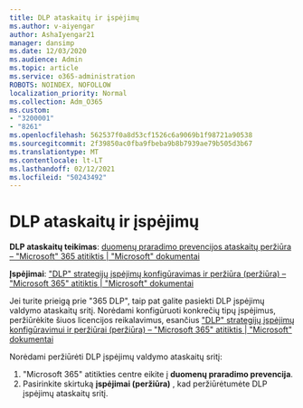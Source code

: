 ```yaml
---
title: DLP ataskaitų ir įspėjimų
ms.author: v-aiyengar
author: AshaIyengar21
manager: dansimp
ms.date: 12/03/2020
ms.audience: Admin
ms.topic: article
ms.service: o365-administration
ROBOTS: NOINDEX, NOFOLLOW
localization_priority: Normal
ms.collection: Adm_O365
ms.custom:
- "3200001"
- "8261"
ms.openlocfilehash: 562537f0a8d53cf1526c6a9069b1f98721a90538
ms.sourcegitcommit: 2f39850ac0fba9fbeba9b8b7939ae79b505d3b67
ms.translationtype: MT
ms.contentlocale: lt-LT
ms.lasthandoff: 02/12/2021
ms.locfileid: "50243492"
---
```

# <a name="dlp-reporting-and-alerts"></a>DLP ataskaitų ir įspėjimų

**DLP ataskaitų teikimas**: [duomenų praradimo prevencijos ataskaitų peržiūra – "Microsoft" 365 atitiktis | "Microsoft" dokumentai](https://docs.microsoft.com/microsoft-365/compliance/view-the-dlp-reports?view=o365-worldwide&preserve-view=true)

**Įspėjimai**: ["DLP" strategijų įspėjimų konfigūravimas ir peržiūra (peržiūra) – "Microsoft 365" atitiktis | "Microsoft" dokumentai](https://docs.microsoft.com/microsoft-365/compliance/dlp-configure-view-alerts-policies?view=o365-worldwide&preserve-view=true)

 Jei turite prieigą prie "365 DLP", taip pat galite pasiekti DLP įspėjimų valdymo ataskaitų sritį.  Norėdami konfigūruoti konkrečių tipų įspėjimus, peržiūrėkite šiuos licencijos reikalavimus, esančius ["DLP" strategijų įspėjimų konfigūravimui ir peržiūrai (peržiūra) – "Microsoft 365" atitiktis | "Microsoft" dokumentai](https://docs.microsoft.com/microsoft-365/compliance/dlp-configure-view-alerts-policies?view=o365-worldwide#licensing-for-alert-configuration-options&preserve-view=true)

Norėdami peržiūrėti DLP įspėjimų valdymo ataskaitų sritį:

1. "Microsoft 365" atitikties centre eikite į **duomenų praradimo prevencija**.
1. Pasirinkite skirtuką **įspėjimai (peržiūra)** , kad peržiūrėtumėte DLP įspėjimų ataskaitų sritį.